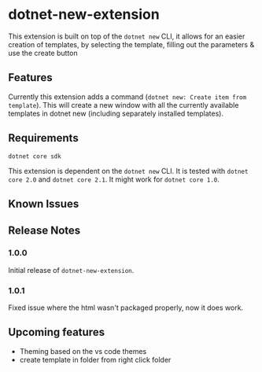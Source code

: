 # dotnet-new-extension

This extension is built on top of the `dotnet new` CLI, it allows for an easier creation of templates, by selecting the template, filling out the parameters & use the create button

## Features

Currently this extension adds a command (`dotnet new: Create item from template`). This will create a new window with all the currently available templates in dotnet new (including separately installed templates).

## Requirements

`dotnet core sdk`

This extension is dependent on the `dotnet new` CLI. It is tested with `dotnet core 2.0` and `dotnet core 2.1`. It might work for `dotnet core 1.0`.

## Known Issues


## Release Notes


### 1.0.0

Initial release of `dotnet-new-extension`.

### 1.0.1

Fixed issue where the html wasn't packaged properly, now it does work.

## Upcoming features

- Theming based on the vs code themes
- create template in folder from right click folder
